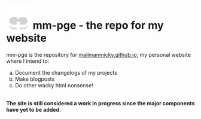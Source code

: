 <h1><img src="images/favicon64px.png"> mm-pge - the repo for my website</h1>
<p>mm-pge is the repository for <a href="https://mailmanmicky.github.io/mm-pge/ target="_blank; text-decoration:none;">mailmanmicky.github.io</a>; my personal     website where I intend to: 
                                    <ol type="a">
    <li> Document the changelogs of my projects </li>
    <li> Make blogposts </li>
    <li> Do other wacky html nonsense! </li>
</ol>
<br>
<strong>The site is still considered a work in progress since the major components have yet to be added.</strong></p>
